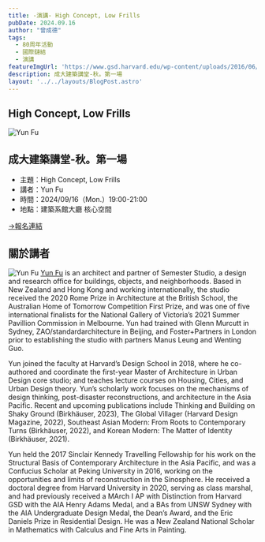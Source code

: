 ```yaml
---
title: -演講- High Concept, Low Frills
pubDate: 2024.09.16
author: "曾成德"
tags:
  - 80周年活動
  - 國際鏈結
  - 演講
featureImgUrl: 'https://www.gsd.harvard.edu/wp-content/uploads/2016/06/Yun-Fu_Bio-Pic-2020.jpg'
description: 成大建築講堂-秋。第一場
layout: '../../layouts/BlogPost.astro'
---
```


## High Concept, Low Frills

![Yun Fu](/80anniv/events/global/yun_fu_high_concept_low_frills.jpg)



## 成大建築講堂-秋。第一場

- 主題：High Concept, Low Frills
- 講者：Yun Fu
- 時間：2024/09/16（Mon.）19:00-21:00
- 地點：建築系館大廳 核心空間

<div class="text-left text-xl font-normal leading-7">
  <a href="https://docs.google.com/forms/d/e/1FAIpQLSebKFodF2uuhHWFy3l6OvBsSSuV5Pk_6wjkUbcTNZ4wTnzP2w/viewform" class="px-[35px] py-2 bg-zinc-900 hover:bg-white text-white hover:text-black border rounded-[14px] inline-block">→報名連結</a>
</div>

## 關於講者
![Yun Fu](https://www.gsd.harvard.edu/wp-content/uploads/2016/06/Yun-Fu_Bio-Pic-2020.jpg)
[Yun Fu](https://www.gsd.harvard.edu/person/yun-fu/) is an architect and partner of Semester Studio, a design and research office for buildings, objects, and neighborhoods. Based in New Zealand and Hong Kong and working internationally, the studio received the 2020 Rome Prize in Architecture at the British School, the Australian Home of Tomorrow Competition First Prize, and was one of five international finalists for the National Gallery of Victoria’s 2021 Summer Pavillion Commission in Melbourne. Yun had trained with Glenn Murcutt in Sydney, ZAO/standardarchitecture in Beijing, and Foster+Partners in London prior to establishing the studio with partners Manus Leung and Wenting Guo.


Yun joined the faculty at Harvard’s Design School in 2018, where he co-authored and coordinate the first-year Master of Architecture in Urban Design core studio; and teaches lecture courses on Housing, Cities, and Urban Design theory. Yun’s scholarly work focuses on the mechanisms of design thinking, post-disaster reconstructions, and architecture in the Asia Pacific. Recent and upcoming publications include Thinking and Building on Shaky Ground (Birkhäuser, 2023), The Global Villager (Harvard Design Magazine, 2022), Southeast Asian Modern: From Roots to Contemporary Turns (Birkhäuser, 2022), and Korean Modern: The Matter of Identity (Birkhäuser, 2021).


Yun held the 2017 Sinclair Kennedy Travelling Fellowship for his work on the Structural Basis of Contemporary Architecture in the Asia Pacific, and was a Confucius Scholar at Peking University in 2016, working on the opportunities and limits of reconstruction in the Sinosphere. He received a doctoral degree from Harvard University in 2020, serving as class marshal, and had previously received a MArch I AP with Distinction from Harvard GSD with the AIA Henry Adams Medal, and a BAs from UNSW Sydney with the AIA Undergraduate Design Medal, the Dean’s Award, and the Eric Daniels Prize in Residential Design. He was a New Zealand National Scholar in Mathematics with Calculus and Fine Arts in Painting.
